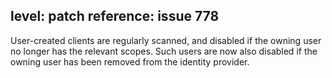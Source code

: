 level: patch
reference: issue 778
---

User-created clients are regularly scanned, and disabled if the owning user no longer has the relevant scopes.
Such users are now also disabled if the owning user has been removed from the identity provider.
